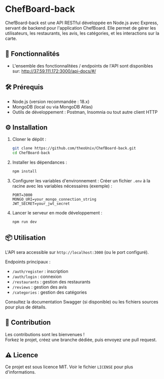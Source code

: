 
# ChefBoard-back

ChefBoard-back est une API RESTful développée en Node.js avec Express, servant de backend pour l'application ChefBoard. Elle permet de gérer les utilisateurs, les restaurants, les avis, les catégories, et les interactions sur la carte.

## 🚀 Fonctionnalités

- L'ensemble des fonctionnalitées / endpoints de l'API sont disponibles sur: http://37.59.111.172:3000/api-docs/#/

## 🛠️ Prérequis

- Node.js (version recommandée : 18.x)
- MongoDB (local ou via MongoDB Atlas)
- Outils de développement : Postman, Insomnia ou tout autre client HTTP

## ⚙️ Installation

1. Cloner le dépôt :
   ```bash
   git clone https://github.com/theoUniv/ChefBoard-back.git
   cd ChefBoard-back
   ```

2. Installer les dépendances :
   ```bash
   npm install
   ```

3. Configurer les variables d'environnement :
   Créer un fichier `.env` à la racine avec les variables nécessaires (exemple) :
   ```
   PORT=3000
   MONGO_URI=your_mongo_connection_string
   JWT_SECRET=your_jwt_secret
   ```

4. Lancer le serveur en mode développement :
   ```bash
   npm run dev
   ```

## 📦 Utilisation

L'API sera accessible sur `http://localhost:3000` (ou le port configuré).

Endpoints principaux :
- `/auth/register` : inscription
- `/auth/login` : connexion
- `/restaurants` : gestion des restaurants
- `/reviews` : gestion des avis
- `/categories` : gestion des catégories

Consultez la documentation Swagger (si disponible) ou les fichiers sources pour plus de détails.

## 📝 Contribution

Les contributions sont les bienvenues !  
Forkez le projet, créez une branche dédiée, puis envoyez une pull request.

## ⚠️ Licence

Ce projet est sous licence MIT. Voir le fichier `LICENSE` pour plus d'informations.
